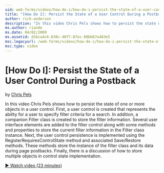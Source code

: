```yaml
---
uid: web-forms/videos/how-do-i/how-do-i-persist-the-state-of-a-user-control-during-a-postback
title: "[How Do I]: Persist the State of a User Control During a Postback | Microsoft Docs"
author: rick-anderson
description: "In this video Chris Pels shows how to persist the state of one or more objects in a user control. First, a user control is created that represents the abilit..."
ms.author: riande
ms.date: 04/02/2009
ms.assetid: d1bca4c6-838c-40f7-87ec-80bb67e483e5
msc.legacyurl: /web-forms/videos/how-do-i/how-do-i-persist-the-state-of-a-user-control-during-a-postback
msc.type: video
---
```

# [How Do I]: Persist the State of a User Control During a Postback

by [Chris Pels](https://twitter.com/chrispels)

In this video Chris Pels shows how to persist the state of one or more objects in a user control. First, a user control is created that represents the ability for a user to specify filter criteria for a search. In addition, a companion Filter class is created to store the filter information. Several user interface elements are added to the filter control along with some methods and properties to store the current filter information in the Filter class instance. Next, the user control persistence is implemented using the RegisterRequiresControlState method and associated Save/Restore methods. These methods store the instance of the filter class and its data during page postbacks. Finally, there is a discussion of how to store multiple objects in control state implementation.

[&#9654; Watch video (23 minutes)](https://channel9.msdn.com/Blogs/ASP-NET-Site-Videos/how-do-i-persist-the-state-of-a-user-control-during-a-postback)
